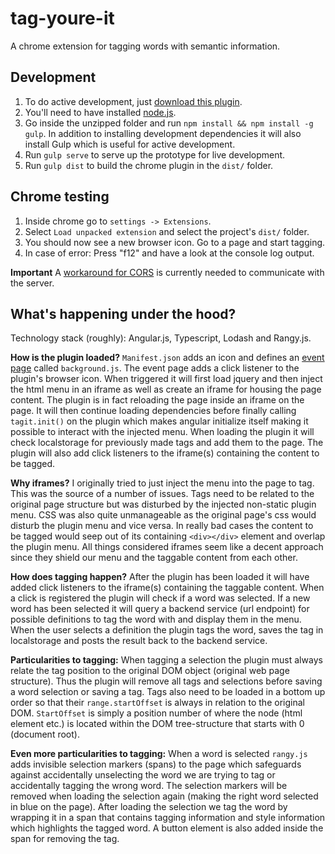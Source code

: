 # tag-youre-it
A chrome extension for tagging words with semantic information.

## Development

1. To do active development, just [download this plugin](https://github.com/nilsnh/tag-youre-it/archive/master.zip).
2. You'll need to have installed [node.js](https://nodejs.org/en/).
3. Go inside the unzipped folder and run `npm install && npm install -g gulp`. In addition to installing development dependencies it will also install Gulp which is useful for active development.
4. Run `gulp serve` to serve up the prototype for live development.
5. Run `gulp dist` to build the chrome plugin in the `dist/` folder.

## Chrome testing

1. Inside chrome go to `settings -> Extensions`.
2. Select `Load unpacked extension` and select the project's `dist/` folder.
3. You should now see a new browser icon. Go to a page and start tagging.
4. In case of error: Press "f12" and have a look at the console log output.

**Important** A [workaround for CORS](https://chrome.google.com/webstore/detail/allow-control-allow-origi/nlfbmbojpeacfghkpbjhddihlkkiljbi?utm_source=chrome-app-launcher-info-dialog) is currently needed to communicate with the server.

## What's happening under the hood?

Technology stack (roughly): Angular.js, Typescript, Lodash and Rangy.js.

**How is the plugin loaded?** `Manifest.json` adds an icon and defines an [event page](https://developer.chrome.com/extensions/event_pages) called `background.js`. The event page adds a click listener to the plugin's browser icon. When triggered it will first load jquery and then inject the html menu in an iframe as well as create an iframe for housing the page content. The plugin is in fact reloading the page inside an iframe on the page. It will then continue loading dependencies before finally calling `tagit.init()` on the plugin which makes angular initialize itself making it possible to interact with the injected menu. When loading the plugin it will check localstorage for previously made tags and add them to the page. The plugin will also add click listeners to the iframe(s) containing the content to be tagged. 

**Why iframes?** I originally tried to just inject the menu into the page to tag. This was the source of a number of issues.  Tags need to be related to the original page structure but was disturbed by the injected non-static plugin menu. CSS was also quite unmanageable as the original page's css would disturb the plugin menu and vice versa. In really bad cases the content to be tagged would seep out of its containing `<div></div>` element and overlap the plugin menu. All things considered iframes seem like a decent approach since they shield our menu and the taggable content from each other. 

**How does tagging happen?** After the plugin has been loaded it will have added click listeners to the iframe(s) containing the taggable content. When a click is registered the plugin will check if a word was selected. If a new word has been selected it will query a backend service (url endpoint) for possible definitions to tag the word with and display them in the menu. When the user selects a definition the plugin tags the word, saves the tag in localstorage and posts the result back to the backend service. 

**Particularities to tagging:** When tagging a selection the plugin must always relate the tag position to the original DOM object (original web page structure). Thus the plugin will remove all tags and selections before saving a word selection or saving a tag. Tags also need to be loaded in a bottom up order so that their `range.startOffset` is always in relation to the original DOM. `StartOffset` is simply a position number of where the node (html element etc.) is located within the DOM tree-structure that starts with 0 (document root). 

**Even more particularities to tagging:** When a word is selected `rangy.js` adds invisible selection markers (spans) to the page which safeguards against accidentally unselecting the word we are trying to tag or accidentally tagging the wrong word. The selection markers will be removed when loading the selection again (making the right word selected in blue on the page). After loading the selection we tag the word by wrapping it in a span that contains tagging information and style information which highlights the tagged word. A button element is also added inside the span for removing the tag. 
